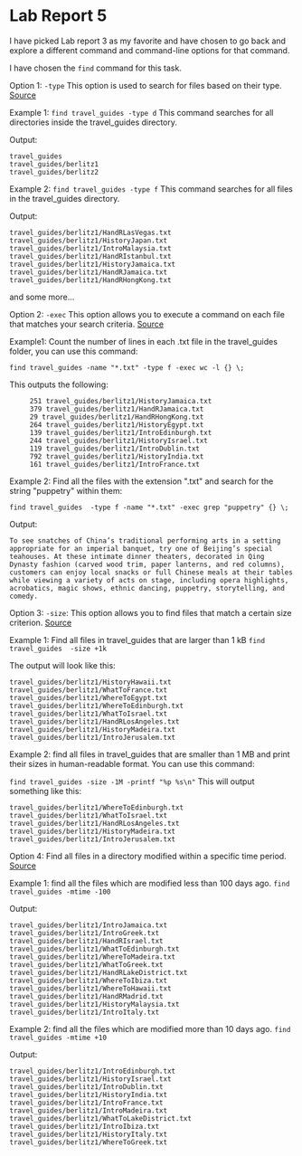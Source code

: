 # Lab Report 5

I have picked Lab report 3 as my favorite and have chosen to go back and explore a different command and command-line options for that command.

I have chosen the `find` command for this task.

Option 1: `-type` This option is used to search for files based on their type.
[Source](https://linuxize.com/post/how-to-find-files-in-linux-using-the-command-line/)

Example 1:
```find travel_guides -type d```
This command searches for all directories inside the travel_guides directory.

Output:
```
travel_guides
travel_guides/berlitz1
travel_guides/berlitz2
```

Example 2:
```find travel_guides -type f```
This command searches for all files in the travel_guides directory.

Output:
```
travel_guides/berlitz1/HandRLasVegas.txt
travel_guides/berlitz1/HistoryJapan.txt
travel_guides/berlitz1/IntroMalaysia.txt
travel_guides/berlitz1/HandRIstanbul.txt
travel_guides/berlitz1/HistoryJamaica.txt
travel_guides/berlitz1/HandRJamaica.txt
travel_guides/berlitz1/HandRHongKong.txt
```
and some more...


Option 2: `-exec` This option allows you to execute a command on each file that matches your search criteria. 
[Source](https://www.linuxtoday.com/developer/35-practical-examples-of-linux-find-command-3/)

Example1: Count the number of lines in each .txt file in the travel_guides folder, you can use this command:

```find travel_guides -name "*.txt" -type f -exec wc -l {} \;```

This outputs the following:
```
     251 travel_guides/berlitz1/HistoryJamaica.txt
     379 travel_guides/berlitz1/HandRJamaica.txt
     29 travel_guides/berlitz1/HandRHongKong.txt
     264 travel_guides/berlitz1/HistoryEgypt.txt
     139 travel_guides/berlitz1/IntroEdinburgh.txt
     244 travel_guides/berlitz1/HistoryIsrael.txt
     119 travel_guides/berlitz1/IntroDublin.txt
     792 travel_guides/berlitz1/HistoryIndia.txt
     161 travel_guides/berlitz1/IntroFrance.txt
```
Example 2: Find all the files with the extension ".txt" and search for the string "puppetry" within them:

```find travel_guides  -type f -name "*.txt" -exec grep "puppetry" {} \;```

Output:
```
To see snatches of China’s traditional performing arts in a setting appropriate for an imperial banquet, try one of Beijing’s special teahouses. At these intimate dinner theaters, decorated in Qing Dynasty fashion (carved wood trim, paper lanterns, and red columns), customers can enjoy local snacks or full Chinese meals at their tables while viewing a variety of acts on stage, including opera highlights, acrobatics, magic shows, ethnic dancing, puppetry, storytelling, and comedy.
```


Option 3: `-size`: This option allows you to find files that match a certain size criterion. 
[Source](https://www.tecmint.com/35-practical-examples-of-linux-find-command/)

Example 1: Find all files in travel_guides that are larger than 1 kB
```find travel_guides  -size +1k```

The output will look like this:
```
travel_guides/berlitz1/HistoryHawaii.txt
travel_guides/berlitz1/WhatToFrance.txt
travel_guides/berlitz1/WhereToEgypt.txt
travel_guides/berlitz1/WhereToEdinburgh.txt
travel_guides/berlitz1/WhatToIsrael.txt
travel_guides/berlitz1/HandRLosAngeles.txt
travel_guides/berlitz1/HistoryMadeira.txt
travel_guides/berlitz1/IntroJerusalem.txt
```
Example 2: find all files in travel_guides that are smaller than 1 MB and print their sizes in human-readable format. You can use this command:

```find travel_guides -size -1M -printf "%p %s\n"```
This will output something like this:

```
travel_guides/berlitz1/WhereToEdinburgh.txt
travel_guides/berlitz1/WhatToIsrael.txt
travel_guides/berlitz1/HandRLosAngeles.txt
travel_guides/berlitz1/HistoryMadeira.txt
travel_guides/berlitz1/IntroJerusalem.txt
```

Option 4: Find all files in a directory modified within a specific time period. 
[Source](https://www.tecmint.com/35-practical-examples-of-linux-find-command/)

Example 1: find all the files which are modified less than 100 days ago.
```find travel_guides -mtime -100```

Output: 
```
travel_guides/berlitz1/IntroJamaica.txt
travel_guides/berlitz1/IntroGreek.txt
travel_guides/berlitz1/HandRIsrael.txt
travel_guides/berlitz1/WhatToEdinburgh.txt
travel_guides/berlitz1/WhereToMadeira.txt
travel_guides/berlitz1/WhatToGreek.txt
travel_guides/berlitz1/HandRLakeDistrict.txt
travel_guides/berlitz1/WhereToIbiza.txt
travel_guides/berlitz1/WhereToHawaii.txt
travel_guides/berlitz1/HandRMadrid.txt
travel_guides/berlitz1/HistoryMalaysia.txt
travel_guides/berlitz1/IntroItaly.txt
```

Example 2: find all the files which are modified more than 10 days ago.
```find travel_guides -mtime +10```

Output: 
```
travel_guides/berlitz1/IntroEdinburgh.txt
travel_guides/berlitz1/HistoryIsrael.txt
travel_guides/berlitz1/IntroDublin.txt
travel_guides/berlitz1/HistoryIndia.txt
travel_guides/berlitz1/IntroFrance.txt
travel_guides/berlitz1/IntroMadeira.txt
travel_guides/berlitz1/WhatToLakeDistrict.txt
travel_guides/berlitz1/IntroIbiza.txt
travel_guides/berlitz1/HistoryItaly.txt
travel_guides/berlitz1/WhereToGreek.txt
```
